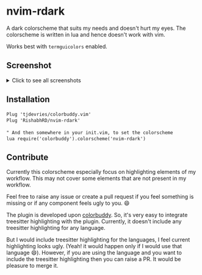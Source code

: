 # nvim-rdark

A dark colorscheme that suits my needs and doesn't hurt my eyes.
The colorscheme is written in lua and hence doesn't work with vim.

Works best with ``termguicolors`` enabled.


## Screenshot

<details>
<summary>Click to see all screenshots</summary>
<br>
<img src="./media/nvim-rdark-cpp.png">
<img src="./media/nvim-rdark-js.png">
<img src="./media/nvim-rdark-readme.png">
<img src="./media/nvim-rdark.png">
</details>


## Installation

```vim
Plug 'tjdevries/colorbuddy.vim'
Plug 'RishabhRD/nvim-rdark'

" And then somewhere in your init.vim, to set the colorscheme
lua require('colorbuddy').colorscheme('nvim-rdark')
```

## Contribute

Currently this colorscheme especially focus on highlighting elements of my
workflow. This may not cover some elements that are not present in my workflow.

Feel free to raise any issue or create a pull request if you feel something is
missing or if any component feels ugly to you. :smile:

The plugin is developed upon
[colorbuddy](https://github.com/tjdevreis/colorbuddy).  So, it's very easy to
integrate treesitter highlighting with the plugin.  Currently, it doesn't
include any treesitter highlighting for any language.

But I would include treesitter highlighting for the languages, I feel current
highlighting looks ugly. (Yeah! it would happen only if I would use that
language :smile:). However, if you are using the language and you want to
include the treesitter highlighting then you can raise a PR. It would be
pleasure to merge it.
